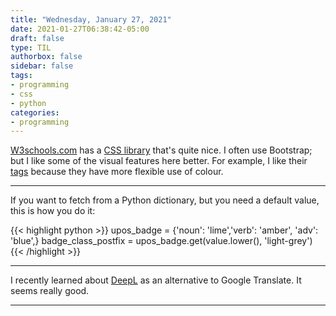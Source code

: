 ```yaml
---
title: "Wednesday, January 27, 2021"
date: 2021-01-27T06:38:42-05:00
draft: false
type: TIL
authorbox: false
sidebar: false
tags:
- programming
- css
- python
categories:
- programming
---
```

[W3schools.com](https://www.w3schools.com/) has a [CSS library](https://www.w3schools.com/w3css/w3css_colors.asp) that's quite nice. I often use Bootstrap; but I like some of the visual features here better. For example, I like their [tags](https://www.w3schools.com/w3css/w3css_tags.asp) because they have more flexible use of colour.

---

If you want to fetch from a Python dictionary, but you need a default value, this is how you do it:

{{< highlight python >}}
upos_badge = {'noun': 'lime','verb': 'amber', 'adv': 'blue',}
badge_class_postfix = upos_badge.get(value.lower(), 'light-grey')
{{< /highlight >}}

---

I recently learned about [DeepL](https://www.deepl.com) as an alternative to Google Translate. It seems really good.

---

